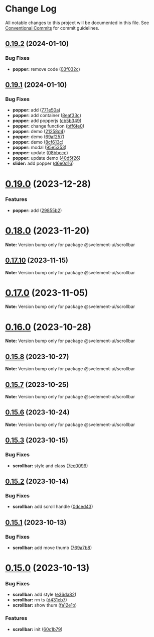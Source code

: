 # Change Log

All notable changes to this project will be documented in this file.
See [Conventional Commits](https://conventionalcommits.org) for commit guidelines.

## [0.19.2](https://github.com/koory1st/svelement-ui/compare/v0.19.1...v0.19.2) (2024-01-10)

### Bug Fixes

* **popper:** remove code ([03f032c](https://github.com/koory1st/svelement-ui/commit/03f032c324f383a074999cecbb55571bb12a1c31))

## [0.19.1](https://github.com/koory1st/svelement-ui/compare/v0.19.0...v0.19.1) (2024-01-10)

### Bug Fixes

* **popper:** add ([771e50a](https://github.com/koory1st/svelement-ui/commit/771e50a03e44140bed89d28032533be2a1b2749d))
* **popper:** add container ([8eaf33c](https://github.com/koory1st/svelement-ui/commit/8eaf33c9b78bba85483b0e22e62bc0dfd293b414))
* **popper:** add popperjs ([cb5b349](https://github.com/koory1st/svelement-ui/commit/cb5b349b37632e120c13e608b28003ebc95f3c16))
* **popper:** change function ([bff6fe0](https://github.com/koory1st/svelement-ui/commit/bff6fe0de0dc9df8392a6227775c4fa9fd6af373))
* **popper:** demo ([21258d4](https://github.com/koory1st/svelement-ui/commit/21258d4f4b5d3aeb8bbd64ca17be2cc0291c6ae0))
* **popper:** demo ([69af257](https://github.com/koory1st/svelement-ui/commit/69af2576a96e1141af17f4baafe0a954026d33ac))
* **popper:** demo ([8cf613c](https://github.com/koory1st/svelement-ui/commit/8cf613ce34bdeaf9908b85544d8ca42d9c9403e5))
* **popper:** modal ([95e5353](https://github.com/koory1st/svelement-ui/commit/95e53535e2af99dfa12678760b4c5b2f827fb9b9))
* **popper:** update ([08bbccc](https://github.com/koory1st/svelement-ui/commit/08bbccc428dce9be3b57195f7cb9d2df6649c0b8))
* **popper:** update demo ([40d5f26](https://github.com/koory1st/svelement-ui/commit/40d5f263336d86c7b5f16233bea94b7ea5ec7b5b))
* **slider:** add popper ([d6e0d16](https://github.com/koory1st/svelement-ui/commit/d6e0d160b72f124d795323f5d399a0e7b5f8ca89))

# [0.19.0](https://github.com/koory1st/svelement-ui/compare/v0.18.26...v0.19.0) (2023-12-28)

### Features

* **popper:** add ([29855b2](https://github.com/koory1st/svelement-ui/commit/29855b20d35b158980a0e9a88075cb3b7f6d4dc6))

# [0.18.0](https://github.com/koory1st/svelement-ui/compare/v0.17.10...v0.18.0) (2023-11-20)

**Note:** Version bump only for package @svelement-ui/scrollbar

## [0.17.10](https://github.com/koory1st/svelement-ui/compare/v0.17.9...v0.17.10) (2023-11-15)

**Note:** Version bump only for package @svelement-ui/scrollbar

# [0.17.0](https://github.com/koory1st/svelement-ui/compare/v0.16.1...v0.17.0) (2023-11-05)

**Note:** Version bump only for package @svelement-ui/scrollbar

# [0.16.0](https://github.com/koory1st/svelement-ui/compare/v0.15.8...v0.16.0) (2023-10-28)

**Note:** Version bump only for package @svelement-ui/scrollbar

## [0.15.8](https://github.com/koory1st/svelement-ui/compare/v0.15.7...v0.15.8) (2023-10-27)

**Note:** Version bump only for package @svelement-ui/scrollbar

## [0.15.7](https://github.com/koory1st/svelement-ui/compare/v0.15.6...v0.15.7) (2023-10-25)

**Note:** Version bump only for package @svelement-ui/scrollbar

## [0.15.6](https://github.com/koory1st/svelement-ui/compare/v0.15.5...v0.15.6) (2023-10-24)

**Note:** Version bump only for package @svelement-ui/scrollbar

## [0.15.3](https://github.com/koory1st/svelement-ui/compare/v0.15.2...v0.15.3) (2023-10-15)

### Bug Fixes

* **scrollbar:** style and class ([7ec0099](https://github.com/koory1st/svelement-ui/commit/7ec0099599245bd73eaba0e8c73bb313d55da93a))

## [0.15.2](https://github.com/koory1st/svelement-ui/compare/v0.15.1...v0.15.2) (2023-10-14)

### Bug Fixes

* **scrollbar:** add scroll handle ([0dced43](https://github.com/koory1st/svelement-ui/commit/0dced4340d8d916558c00381eb31efd36f0b4b50))

## [0.15.1](https://github.com/koory1st/svelement-ui/compare/v0.15.0...v0.15.1) (2023-10-13)

### Bug Fixes

* **scrollbar:** add move thumb ([769a7b8](https://github.com/koory1st/svelement-ui/commit/769a7b8d39173d23f14652d758262cddfd558c54))

# [0.15.0](https://github.com/koory1st/svelement-ui/compare/v0.14.4...v0.15.0) (2023-10-13)

### Bug Fixes

* **scrollbar:** add style ([e36da82](https://github.com/koory1st/svelement-ui/commit/e36da82630e616703d21d072d535d54da3078baf))
* **scrollbar:** rm ts ([d431eb7](https://github.com/koory1st/svelement-ui/commit/d431eb7336330b692e02ef8461cf17f66c179914))
* **scrollbar:** show thum ([fa12e1b](https://github.com/koory1st/svelement-ui/commit/fa12e1b18e71a3d7c7bb24a82065a1382a8fe2d3))

### Features

* **scrollbar:** init ([60c1b79](https://github.com/koory1st/svelement-ui/commit/60c1b79724ae9afd869dc6c8d5b13a003ba196c0))
